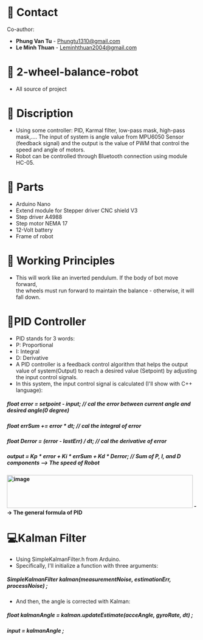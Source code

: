 # 📧 Contact
Co-author:
- **Phung Van Tu** - [Phungtu1310@gmail.com](mailto:Phungtu1310@gmail.com)
- **Le Minh Thuan** - [Leminhthuan2004@gmail.com](mailto:Leminhthuan2004@gmail.com)
# 🤖 2-wheel-balance-robot
- All source of project
# 💾 Discription
- Using some controller: PID, Karmal filter, low-pass mask, high-pass mask,....
The input of system is angle value from MPU6050 Sensor (feedback signal)
and the output is the value of PWM that control the speed and angle of motors.
- Robot can be controlled through Bluetooth connection using module HC-05.
# 🧰 Parts
- Arduino Nano
- Extend module for Stepper driver CNC shield V3
- Step driver A4988
- Step motor NEMA 17
- 12-Volt battery
- Frame of robot
# 🦾 Working Principles
- This will work like an inverted pendulum. If the body of bot move forward,   
the wheels must run forward to maintain the balance - otherwise, it will fall down.
# 🧠PID Controller 
- PID stands for 3 words:
- P: Proportional
- I: Integral
- D: Derivative
- A PID controller is a feedback control algorithm that helps the output value
of system(Output) to reach a desired value (Setpoint) by adjusting the input control
signals.
- In this system, the input control signal is calculated (I'll show with C++ language):
#####  float error = setpoint -  input;  // cal the error between current angle and desired angle(0 degree)
#####  float errSum += error * dt;   // cal the integral of error
#####  float Derror = (error - lastErr) / dt;   // cal the derivative of error 
##### output = Kp * error + Ki * errSum + Kd * Derror; //  Sum of P, I, and D components --> The speed of Robot
#### <img width="489" height="87" alt="image" src="https://github.com/user-attachments/assets/313fa254-d164-4157-b8a9-5a66d238bba7" /> --> The general formula of PID
# 💻Kalman Filter
- Using SimpleKalmanFilter.h from Arduino.
- Specifically, I'll initialize a function with three arguments:
##### SimpleKalmanFilter  kalman(measurementNoise,  estimationErr,  processNoise) ;  
- And then, the angle is corrected with Kalman:
#####    float kalmanAngle = kalman.updateEstimate(acceAngle,  gyroRate,   dt)  ;
#####    input = kalmanAngle  ;
